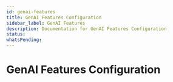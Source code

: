 ```yaml
---
id: genai-features
title: GenAI Features Configuration
sidebar_label: GenAI Features
description: Documentation for GenAI Features Configuration
status: 
whatsPending: 
---
```


# GenAI Features Configuration

